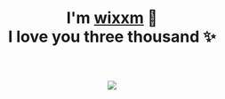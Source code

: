 <p>
  <h1 align="center">
    <b>I'm <a href="https://t.me/WkjxT">wixxm</a> 👋</b>
</div>


<div align="center">
    <b>I love you three thousand</a> ✨</b>
  </a>
</div>




</p>
  <br />
   <small><img src="https://v1.jinrishici.com/all.svg?font-size=24&spacing=6"></small>
   <br />
   <br />
 </div>
 <br />
